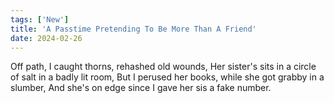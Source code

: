 ```yaml
---
tags: ['New']
title: 'A Passtime Pretending To Be More Than A Friend'
date: 2024-02-26
---
```


Off path, I caught thorns, rehashed old wounds,
Her sister's sits in a circle of salt in a badly lit room,
But I perused her books, while she got grabby in a slumber,
And she's on edge since I gave her sis a fake number.
